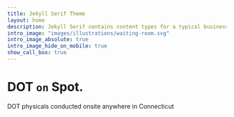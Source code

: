```yaml
---
title: Jekyll Serif Theme
layout: home
description: Jekyll Serif contains content types for a typical business website. The theme is fully responsive, blazing fast and artfully illustrated.
intro_image: "images/illustrations/waiting-room.svg"
intro_image_absolute: true
intro_image_hide_on_mobile: true
show_call_box: true
---
```


# DOT `on` Spot.

DOT physicals conducted onsite anywhere in Connecticut
